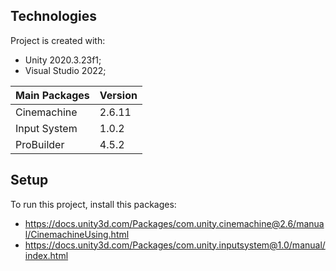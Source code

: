 ## Technologies
Project is created with:
* Unity 2020.3.23f1;
* Visual Studio 2022;

| Main Packages| Version |
| -------------| ------------- |
| Cinemachine  | 2.6.11|
| Input System | 1.0.2 |
| ProBuilder   | 4.5.2 |

## Setup
To run this project, install this packages:
- https://docs.unity3d.com/Packages/com.unity.cinemachine@2.6/manual/CinemachineUsing.html
- https://docs.unity3d.com/Packages/com.unity.inputsystem@1.0/manual/index.html

